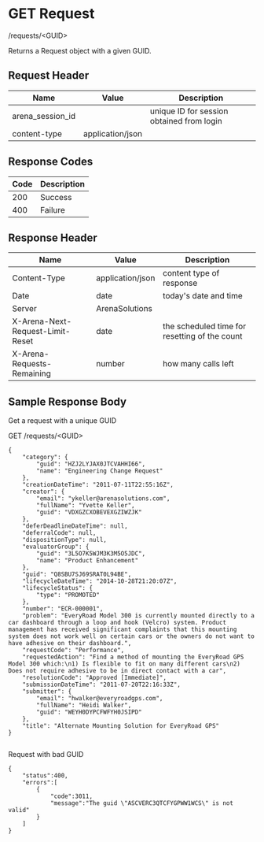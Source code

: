 # GET Request


/requests/&lt;GUID&gt;

Returns a Request object with a given GUID.

## Request Header

| Name | Value | Description |
|  --- |  --- |  --- | 
| arena_session_id |   | unique ID for session obtained from login |
| content\-type | application/json |   |

## Response Codes

| Code | Description |
|  --- |  --- | 
| 200 | Success |
| 400 | Failure |

## Response Header

| Name | Value | Description |
|  --- |  --- |  --- | 
| Content\-Type | application/json | content type of response |
| Date | date | today's date and time |
| Server | ArenaSolutions |   |
| X\-Arena\-Next\-Request\-Limit\-Reset  | date | the scheduled time for resetting of the count |
| X\-Arena\-Requests\-Remaining  | number | how many calls left |

## Sample Response Body
Get a request with a unique GUID

 

GET /requests/&lt;GUID&gt;

```
{
    "category": {
        "guid": "HZJ2LYJAX0JTCVAHHI66",
        "name": "Engineering Change Request"
    },
    "creationDateTime": "2011-07-11T22:55:16Z",
    "creator": {
        "email": "ykeller@arenasolutions.com",
        "fullName": "Yvette Keller",
        "guid": "VDXGZCXOBEVEXGZIWZJK"
    },
    "deferDeadlineDateTime": null,
    "deferralCode": null,
    "dispositionType": null,
    "evaluatorGroup": {
        "guid": "3L5O7K5WJM3K3M5O5JDC",
        "name": "Product Enhancement"
    },
    "guid": "Q8SBU7SJ69SRAT0L94BE",
    "lifecycleDateTime": "2014-10-28T21:20:07Z",
    "lifecycleStatus": {
        "type": "PROMOTED"
    },
    "number": "ECR-000001",
    "problem": "EveryRoad Model 300 is currently mounted directly to a car dashboard through a loop and hook (Velcro) system. Product management has received significant complaints that this mounting system does not work well on certain cars or the owners do not want to have adhesive on their dashboard.",
    "requestCode": "Performance",
    "requestedAction": "Find a method of mounting the EveryRoad GPS Model 300 which:\n1) Is flexible to fit on many different cars\n2) Does not require adhesive to be in direct contact with a car",
    "resolutionCode": "Approved [Immediate]",
    "submissionDateTime": "2011-07-20T22:16:33Z",
    "submitter": {
        "email": "hwalker@everyroadgps.com",
        "fullName": "Heidi Walker",
        "guid": "WEYH0DYPCFWFYH0JSIPD"
    },
    "title": "Alternate Mounting Solution for EveryRoad GPS"
}
      
```
Request with bad GUID

```
{  
    "status":400,
    "errors":[  
        {  
            "code":3011,
            "message":"The guid \"ASCVERC3QTCFYGPWW1WCS\" is not valid"
        }
    ]
}
```
